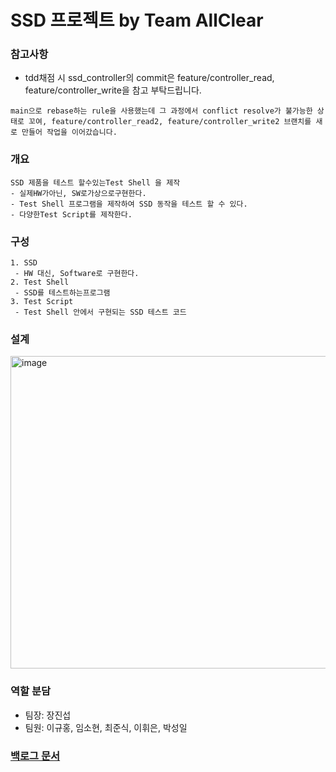 # SSD 프로젝트 by Team AllClear
### 참고사항
- tdd채점 시 ssd_controller의 commit은 feature/controller_read, feature/controller_write을 참고 부탁드립니다.
```
main으로 rebase하는 rule을 사용했는데 그 과정에서 conflict resolve가 불가능한 상태로 꼬여, feature/controller_read2, feature/controller_write2 브랜치를 새로 만들어 작업을 이어갔습니다.
```
### 개요
```
SSD 제품을 테스트 할수있는Test Shell 을 제작
- 실제HW가아닌, SW로가상으로구현한다.
- Test Shell 프로그램을 제작하여 SSD 동작을 테스트 할 수 있다.
- 다양한Test Script를 제작한다.
```
### 구성
```
1. SSD
 - HW 대신, Software로 구현한다.
2. Test Shell
 - SSD를 테스트하는프로그램
3. Test Script
 - Test Shell 안에서 구현되는 SSD 테스트 코드
```
### 설계
<img width="800" height="500" alt="image" src="https://github.com/user-attachments/assets/7bac7b22-56cd-402e-a3f5-5ef6d7325e10" />

### 역할 분담
- 팀장: 장진섭</br>
- 팀원: 이규홍, 임소현, 최준식, 이휘은, 박성일

### [백로그 문서](backlog.md)
